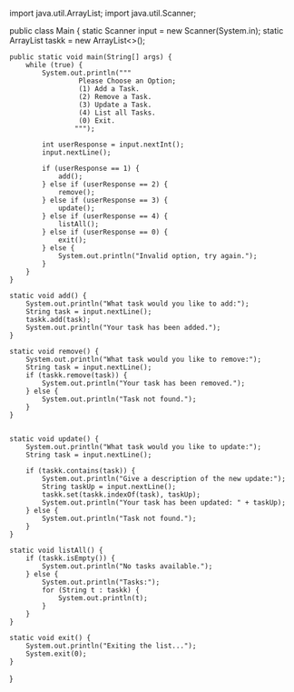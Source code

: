 import java.util.ArrayList;
import java.util.Scanner;

public class Main {
    static Scanner input = new Scanner(System.in);
    static ArrayList<String> taskk = new ArrayList<>();

    public static void main(String[] args) {
        while (true) {
            System.out.println("""
                     Please Choose an Option;
                     (1) Add a Task.
                     (2) Remove a Task.
                     (3) Update a Task.
                     (4) List all Tasks.
                     (0) Exit.
                    """);

            int userResponse = input.nextInt();
            input.nextLine(); 

            if (userResponse == 1) {
                add();
            } else if (userResponse == 2) {
                remove();
            } else if (userResponse == 3) {
                update();
            } else if (userResponse == 4) {
                listAll();
            } else if (userResponse == 0) {
                exit();
            } else {
                System.out.println("Invalid option, try again.");
            }
        }
    }

    static void add() {
        System.out.println("What task would you like to add:");
        String task = input.nextLine();
        taskk.add(task);
        System.out.println("Your task has been added.");
    }

    static void remove() {
        System.out.println("What task would you like to remove:");
        String task = input.nextLine();
        if (taskk.remove(task)) {
            System.out.println("Your task has been removed.");
        } else {
            System.out.println("Task not found.");
        }
    }


    static void update() {
        System.out.println("What task would you like to update:");
        String task = input.nextLine();

        if (taskk.contains(task)) {
            System.out.println("Give a description of the new update:");
            String taskUp = input.nextLine();
            taskk.set(taskk.indexOf(task), taskUp);
            System.out.println("Your task has been updated: " + taskUp);
        } else {
            System.out.println("Task not found.");
        }
    }

    static void listAll() {
        if (taskk.isEmpty()) {
            System.out.println("No tasks available.");
        } else {
            System.out.println("Tasks:");
            for (String t : taskk) {
                System.out.println(t);
            }
        }
    }

    static void exit() {
        System.out.println("Exiting the list...");
        System.exit(0);
    }
}
